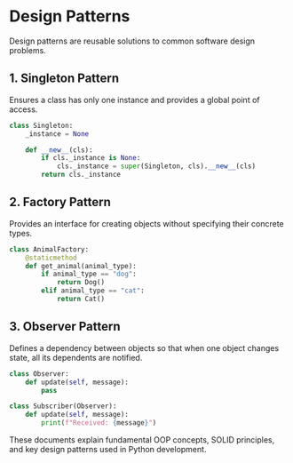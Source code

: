 # Design Patterns

Design patterns are reusable solutions to common software design problems.

## 1. Singleton Pattern
Ensures a class has only one instance and provides a global point of access.

```python
class Singleton:
    _instance = None

    def __new__(cls):
        if cls._instance is None:
            cls._instance = super(Singleton, cls).__new__(cls)
        return cls._instance
```

## 2. Factory Pattern
Provides an interface for creating objects without specifying their concrete types.

```python
class AnimalFactory:
    @staticmethod
    def get_animal(animal_type):
        if animal_type == "dog":
            return Dog()
        elif animal_type == "cat":
            return Cat()
```

## 3. Observer Pattern
Defines a dependency between objects so that when one object changes state, all its dependents are notified.

```python
class Observer:
    def update(self, message):
        pass

class Subscriber(Observer):
    def update(self, message):
        print(f"Received: {message}")
```

These documents explain fundamental OOP concepts, SOLID principles, and key design patterns used in Python development.